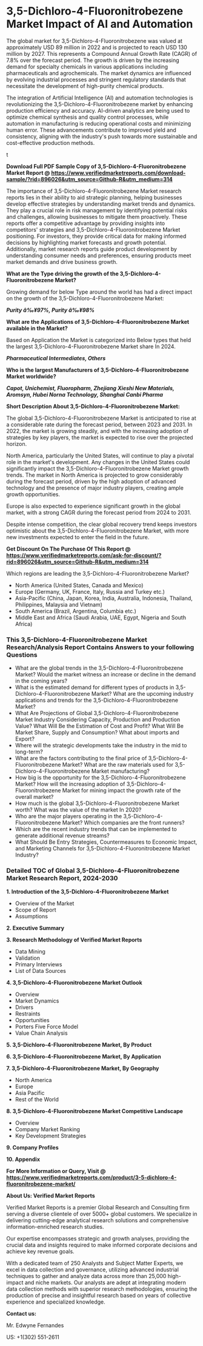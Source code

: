 <meta name="title" content="Global 3,5-Dichloro-4-Fluoronitrobezene Market Impact of AI and Automation"><meta name="description" content="The global market for 3,5-Dichloro-4-Fluoronitrobezene was valued at approximately USD 89 million in 2022 and is projected to reach USD 130 million by 2027. This repre"><meta name="title" content="3,5-Dichloro-4-Fluoronitrobezene Market Size, Share, Scope, Trends, Growth, Opportunities, Analysis, Forecast"><h1>3,5-Dichloro-4-Fluoronitrobezene Market Impact of AI and Automation</h1><p>The global market for 3,5-Dichloro-4-Fluoronitrobezene was valued at approximately USD 89 million in 2022 and is projected to reach USD 130 million by 2027. This represents a Compound Annual Growth Rate (CAGR) of 7.8% over the forecast period. The growth is driven by the increasing demand for specialty chemicals in various applications including pharmaceuticals and agrochemicals. The market dynamics are influenced by evolving industrial processes and stringent regulatory standards that necessitate the development of high-purity chemical products.</p><p>The integration of Artificial Intelligence (AI) and automation technologies is revolutionizing the 3,5-Dichloro-4-Fluoronitrobezene market by enhancing production efficiency and accuracy. AI-driven analytics are being used to optimize chemical synthesis and quality control processes, while automation in manufacturing is reducing operational costs and minimizing human error. These advancements contribute to improved yield and consistency, aligning with the industry's push towards more sustainable and cost-effective production methods.</p>t</p><p id="" class=""><strong>Download Full PDF Sample Copy of 3,5-Dichloro-4-Fluoronitrobezene Market Report @ <a href="https://www.verifiedmarketreports.com/download-sample/?rid=896026&utm_source=Github-R&utm_medium=314" target="_blank">https://www.verifiedmarketreports.com/download-sample/?rid=896026&utm_source=Github-R&utm_medium=314</a></strong></p><p>The importance of&nbsp;3,5-Dichloro-4-Fluoronitrobezene Market research reports lies in their ability to aid strategic planning, helping businesses develop effective strategies by understanding market trends and dynamics. They play a crucial role in risk management by identifying potential risks and challenges, allowing businesses to mitigate them proactively. These reports offer a competitive advantage by providing insights into competitors' strategies and 3,5-Dichloro-4-Fluoronitrobezene Market positioning. For investors, they provide critical data for making informed decisions by highlighting market forecasts and growth potential. Additionally, market research reports guide product development by understanding consumer needs and preferences, ensuring products meet market demands and drive business growth.</p><p><strong>What are the&nbsp;Type driving the growth of the 3,5-Dichloro-4-Fluoronitrobezene Market?</strong></p><p id="" class="">Growing demand for below Type around the world has had a direct impact on the growth of the 3,5-Dichloro-4-Fluoronitrobezene Market:</p><em><strong>Purity â‰¥97%, Purity â‰¥98%</strong></em></p><strong>What are the&nbsp;Applications&nbsp;of 3,5-Dichloro-4-Fluoronitrobezene Market available in the Market?</strong></p><p id="" class="">Based on Application the Market is categorized into Below types that held the largest 3,5-Dichloro-4-Fluoronitrobezene Market share In 2024.</p><em><strong>Pharmaceutical Intermediates, Others</strong></em></p><strong>Who is the largest Manufacturers of 3,5-Dichloro-4-Fluoronitrobezene Market worldwide?</strong></p><p><em><strong>Capot, Unichemist, Fluoropharm, Zhejiang Xieshi New Materials, Aromsyn, Hubei Norna Technology, Shanghai Canbi Pharma</strong></em></p><p id="" class=""><strong>Short Description About 3,5-Dichloro-4-Fluoronitrobezene Market:</strong></p><p>The global 3,5-Dichloro-4-Fluoronitrobezene Market is anticipated to rise at a considerable rate during the forecast period, between 2023 and 2031. In 2022, the market is growing steadily, and with the increasing adoption of strategies by key players, the market is expected to rise over the projected horizon.</p><p>North America, particularly the United States, will continue to play a pivotal role in the market's development. Any changes in the United States could significantly impact the 3,5-Dichloro-4-Fluoronitrobezene Market growth trends. The market in North America is projected to grow considerably during the forecast period, driven by the high adoption of advanced technology and the presence of major industry players, creating ample growth opportunities.</p><p>Europe is also expected to experience significant growth in the global market, with a strong CAGR during the forecast period from 2024 to 2031.</p><p>Despite intense competition, the clear global recovery trend keeps investors optimistic about the 3,5-Dichloro-4-Fluoronitrobezene Market, with more new investments expected to enter the field in the future.</p><p id="" class=""><strong>Get Discount On The Purchase Of This Report @ <a href="https://www.verifiedmarketreports.com/ask-for-discount/?rid=896026&utm_source=Github-R&utm_medium=314" target="_blank">https://www.verifiedmarketreports.com/ask-for-discount/?rid=896026&utm_source=Github-R&utm_medium=314</a></strong></p>Which regions are leading the 3,5-Dichloro-4-Fluoronitrobezene Market?</p><ul><li>North America (United States, Canada and Mexico)</li><li>Europe (Germany, UK, France, Italy, Russia and Turkey etc.)</li><li>Asia-Pacific (China, Japan, Korea, India, Australia, Indonesia, Thailand, Philippines, Malaysia and Vietnam)</li><li>South America (Brazil, Argentina, Columbia etc.)</li><li>Middle East and Africa (Saudi Arabia, UAE, Egypt, Nigeria and South Africa)</li></ul><h3 id="" class="">This 3,5-Dichloro-4-Fluoronitrobezene Market Research/Analysis Report Contains Answers to your following Questions</h3><ul><li>What are the global trends in the 3,5-Dichloro-4-Fluoronitrobezene Market? Would the market witness an increase or decline in the demand in the coming years?</li><li>What is the estimated demand for different types of products in 3,5-Dichloro-4-Fluoronitrobezene Market? What are the upcoming industry applications and trends for the 3,5-Dichloro-4-Fluoronitrobezene Market?</li><li>What Are Projections of Global 3,5-Dichloro-4-Fluoronitrobezene Market Industry Considering Capacity, Production and Production Value? What Will Be the Estimation of Cost and Profit? What Will Be Market Share, Supply and Consumption? What about imports and Export?</li><li>Where will the strategic developments take the industry in the mid to long-term?</li><li>What are the factors contributing to the final price of 3,5-Dichloro-4-Fluoronitrobezene Market? What are the raw materials used for 3,5-Dichloro-4-Fluoronitrobezene Market manufacturing?</li><li>How big is the opportunity for the 3,5-Dichloro-4-Fluoronitrobezene Market? How will the increasing adoption of 3,5-Dichloro-4-Fluoronitrobezene Market for mining impact the growth rate of the overall market?</li><li>How much is the global 3,5-Dichloro-4-Fluoronitrobezene Market worth? What was the value of the market In 2020?</li><li>Who are the major players operating in the 3,5-Dichloro-4-Fluoronitrobezene Market? Which companies are the front runners?</li><li>Which are the recent industry trends that can be implemented to generate additional revenue streams?</li><li>What Should Be Entry Strategies, Countermeasures to Economic Impact, and Marketing Channels for 3,5-Dichloro-4-Fluoronitrobezene Market Industry?</li></ul><h3 id="" class="">Detailed TOC of Global 3,5-Dichloro-4-Fluoronitrobezene Market Research Report, 2024-2030</h3><p id="" class=""><strong>1. Introduction of the 3,5-Dichloro-4-Fluoronitrobezene Market</strong></p><ul><li>Overview of the Market</li><li>Scope of Report</li><li>Assumptions</li></ul><p id="" class=""><strong>2. Executive Summary</strong></p><p id="" class=""><strong>3. Research Methodology of Verified Market Reports</strong></p><ul><li>Data Mining</li><li>Validation</li><li>Primary Interviews</li><li>List of Data Sources</li></ul><p id="" class=""><strong>4. 3,5-Dichloro-4-Fluoronitrobezene Market Outlook</strong></p><ul><li>Overview</li><li>Market Dynamics</li><li>Drivers</li><li>Restraints</li><li>Opportunities</li><li>Porters Five Force Model</li><li>Value Chain Analysis</li></ul><p id="" class=""><strong>5. 3,5-Dichloro-4-Fluoronitrobezene Market, By Product</strong></p><p id="" class=""><strong>6. 3,5-Dichloro-4-Fluoronitrobezene Market, By Application</strong></p><p id="" class=""><strong>7. 3,5-Dichloro-4-Fluoronitrobezene Market, By Geography</strong></p><ul><li>North America</li><li>Europe</li><li>Asia Pacific</li><li>Rest of the World</li></ul><p id="" class=""><strong>8. 3,5-Dichloro-4-Fluoronitrobezene Market Competitive Landscape</strong></p><ul><li>Overview</li><li>Company Market Ranking</li><li>Key Development Strategies</li></ul><p id="" class=""><strong>9. Company Profiles</strong></p><p id="" class=""><strong>10. Appendix</strong></p><p id="" class=""><strong>For More Information or Query, Visit @ <a href="https://www.verifiedmarketreports.com/product/3-5-dichloro-4-fluoronitrobezene-market/" target="_blank">https://www.verifiedmarketreports.com/product/3-5-dichloro-4-fluoronitrobezene-market/</a></strong></p><p id="" class=""><strong>About Us: Verified Market Reports</strong></p><p id="" class="">Verified Market Reports is a premier Global Research and Consulting firm serving a diverse clientele of over 5000+ global customers. We specialize in delivering cutting-edge analytical research solutions and comprehensive information-enriched research studies.</p><p id="" class="">Our expertise encompasses strategic and growth analyses, providing the crucial data and insights required to make informed corporate decisions and achieve key revenue goals.</p><p id="" class="">With a dedicated team of 250 Analysts and Subject Matter Experts, we excel in data collection and governance, utilizing advanced industrial techniques to gather and analyze data across more than 25,000 high-impact and niche markets. Our analysts are adept at integrating modern data collection methods with superior research methodologies, ensuring the production of precise and insightful research based on years of collective experience and specialized knowledge.</p><p id="" class=""><strong>Contact us:</strong></p><p id="" class="">Mr. Edwyne Fernandes</p><p id="" class="">US: +1(302) 551-2611</p>